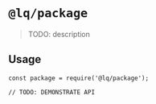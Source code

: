 # `@lq/package`

> TODO: description

## Usage

```
const package = require('@lq/package');

// TODO: DEMONSTRATE API
```
